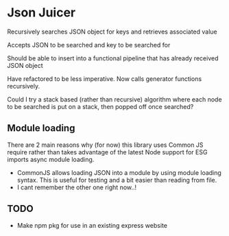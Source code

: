 # Json Juicer

Recursively searches JSON object for keys and retrieves associated value

Accepts JSON to be searched and key to be searched for

Should be able to insert into a functional pipeline that has already received JSON object

Have refactored to be less imperative. Now calls generator functions recursively.

Could I try a stack based (rather than recursive) algorithm where each node to be searched is put on a stack, then popped off once searched?

## Module loading

There are 2 main reasons why (for now) this library uses Common JS require rather than takes advantage of the latest Node support for ESG imports async module loading.

* CommonJS allows loading JSON into a module by using module loading syntax. This is useful for testing and a bit easier than reading from file.
* I cant remember the other one right now..!

## TODO
* Make npm pkg for use in an existing express website